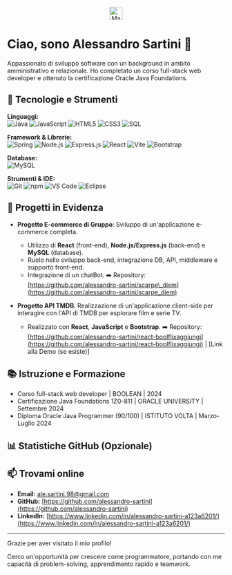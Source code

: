 <p align="center">
  <img src="https://raw.githubusercontent.com/MartinHeinz/MartinHeinz/master/wave.gif" width="30px" alt="Mano che saluta">
</p>

# Ciao, sono Alessandro Sartini 👋

Appassionato di sviluppo software con un background in ambito amministrativo e relazionale. Ho completato un corso full-stack web developer e ottenuto la certificazione Oracle Java Foundations.

## 🚀 Tecnologie e Strumenti

**Linguaggi:**<br>
![Java](https://img.shields.io/badge/Java-007396?style=for-the-badge&logo=java&logoColor=white)
![JavaScript](https://img.shields.io/badge/JavaScript-F7DF1E?style=for-the-badge&logo=javascript&logoColor=black)
![HTML5](https://img.shields.io/badge/HTML5-E34F26?style=for-the-badge&logo=html5&logoColor=white)
![CSS3](https://img.shields.io/badge/CSS3-1572B6?style=for-the-badge&logo=css3&logoColor=white)
![SQL](https://img.shields.io/badge/SQL-4479A1?style=for-the-badge&logo=mysql&logoColor=white)

**Framework & Librerie:**<br>
![Spring](https://img.shields.io/badge/Spring-66BB66?style=for-the-badge&logo=spring&logoColor=white)
![Node.js](https://img.shields.io/badge/Node.js-339933?style=for-the-badge&logo=node.js&logoColor=white)
![Express.js](https://img.shields.io/badge/Express.js-000000?style=for-the-badge&logo=express&logoColor=white)
![React](https://img.shields.io/badge/React-61DAFB?style=for-the-badge&logo=react&logoColor=black)
![Vite](https://img.shields.io/badge/Vite-646CFF?style=for-the-badge&logo=vite&logoColor=white)
![Bootstrap](https://img.shields.io/badge/Bootstrap-7952B3?style=for-the-badge&logo=bootstrap&logoColor=white)

**Database:**<br>
![MySQL](https://img.shields.io/badge/MySQL-4479A1?style=for-the-badge&logo=mysql&logoColor=white)

**Strumenti & IDE:**<br>
![Git](https://img.shields.io/badge/Git-F05032?style=for-the-badge&logo=git&logoColor=white)
![npm](https://img.shields.io/badge/npm-CB3837?style=for-the-badge&logo=npm&logoColor=white)
![VS Code](https://img.shields.io/badge/VS%20Code-007ACC?style=for-the-badge&logo=visual-studio-code&logoColor=white)
![Eclipse](https://img.shields.io/badge/Eclipse-2C2255?style=for-the-badge&logo=eclipse&logoColor=white)
## 🎯 Progetti in Evidenza

* **Progetto E-commerce di Gruppo**: Sviluppo di un'applicazione e-commerce completa.
    * Utilizzo di **React** (front-end), **Node.js/Express.js** (back-end) e **MySQL** (database).
    * Ruolo nello sviluppo back-end, integrazione DB, API, middleware e supporto front-end.
    * Integrazione di un chatBot.
    ➡️ Repository: [https://github.com/alessandro-sartini/scarpe\_diem](https://github.com/alessandro-sartini/scarpe_diem)

* **Progetto API TMDB**: Realizzazione di un'applicazione client-side per interagire con l'API di TMDB per esplorare film e serie TV.
    * Realizzato con **React**, **JavaScript** e **Bootstrap**.
    ➡️ Repository: [https://github.com/alessandro-sartini/react-boolflixaggiungi](https://github.com/alessandro-sartini/react-boolflixaggiungi) | [Link alla Demo (se esiste)]

## 📚 Istruzione e Formazione

* Corso full-stack web developer | BOOLEAN | 2024
* Certificazione Java Foundations 1Z0-811 | ORACLE UNIVERSITY | Settembre 2024
* Diploma Oracle Java Programmer (90/100) | ISTITUTO VOLTA | Marzo-Luglio 2024

## 📊 Statistiche GitHub (Opzionale)

## 📫 Trovami online

* **Email:** [ale.sartini.98@gmail.com](mailto:ale.sartini.98@gmail.com)
* **GitHub:** [https://github.com/alessandro-sartini](https://github.com/alessandro-sartini)
* **LinkedIn:** [https://www.linkedin.com/in/alessandro-sartini-a123a6201/](https://www.linkedin.com/in/alessandro-sartini-a123a6201/)

---

Grazie per aver visitato il mio profilo!

Cerco un'opportunità per crescere come programmatore, portando con me capacità di problem-solving, apprendimento rapido e teamwork.
